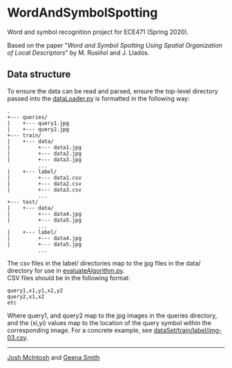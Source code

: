 # WordAndSymbolSpotting
Word and symbol recognition project for ECE471 (Spring 2020).   
  
Based on the paper "*Word and Symbol Spotting Using Spatial Organization of Local Descriptors*" by M. Rusiñol and J. Lladós.  
  
  
## Data structure
To ensure the data can be read and parsed, ensure the top-level directory passed into the [dataLoader.py](./dataLoader.py) is formatted in the following way:  
```
.  
+--- queries/
|    +--- query1.jpg  
|    +--- query2.jpg  
+--- train/  
|    +--- data/  
|         +--- data1.jpg  
|         +--- data2.jpg  
|         +--- data3.jpg  
          ...  
|    +--- label/  
|         +--- data1.csv  
|         +--- data2.csv  
|         +--- data3.csv  
          ...  
+--- test/  
|    +--- data/  
|         +--- data4.jpg  
|         +--- data5.jpg  
          ...  
|    +--- label/  
|         +--- data4.jpg  
|         +--- data5.jpg  
          ...  
```  
The csv files in the label/ directories map to the jpg files in the data/ directory for use in [evaluateAlgorithm.py](./evaluateAlgorithm.py).  
CSV files should be in the following format:  
```
query1,x1,y1,x2,y2
query2,x1,x2
etc
```  
Where query1, and query2 map to the jpg images in the queries directory, and the (xi,yi) values map to the location of the query symbol within the corresponding image. For a concrete example, see [dataSet/train/label/img-03.csv](./dataSet/train/label/img-03.csv).  
  

---
[Josh McIntosh](https://github.com/joshmcintosh) and [Geena Smith](https://github.com/geenasmith)